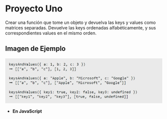 # Proyecto Uno
Crear una función que tome un objeto y devuelva las keys y values como matrices separadas. Devuelve las keys ordenadas alfabéticamente, y sus correspondientes values en el mismo orden.

## Imagen de Ejemplo
![Image text](ejemplo.jpeg)

- **En JavaScript** 
